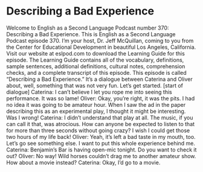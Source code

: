 # Describing a Bad Experience

Welcome to English as a Second Language Podcast number 370: Describing a Bad Experience.  This is English as a Second Language Podcast episode 370.  I’m your host, Dr. Jeff McQuillan, coming to you from the Center for Educational Development in beautiful Los Angeles, California.  Visit our website at eslpod.com to download the Learning Guide for this episode.  The Learning Guide contains all of the vocabulary, definitions, sample sentences, additional definitions, cultural notes, comprehension checks, and a complete transcript of this episode.  This episode is called “Describing a Bad Experience.”  It’s a dialogue between Caterina and Oliver about, well, something that was not very fun.  Let’s get started.  [start of dialogue]  Caterina:  I can’t believe I let you rope me into seeing this performance.  It was so lame!  Oliver:  Okay, you’re right, it was the pits.  I had no idea it was going to be amateur hour.  When I saw the ad in the paper describing this as an experimental play, I thought it might be interesting.  Was I wrong!  Caterina:  I didn’t understand that play at all.  The music, if you can call it that, was atrocious.  How can anyone be expected to listen to that for more than three seconds without going crazy?  I wish I could get those two hours of my life back!  Oliver:  Yeah, it’s left a bad taste in my mouth, too.  Let’s go see something else.  I want to put this whole experience behind me.    Caterina:  Benjamin’s Bar is having open-mic tonight.  Do you want to check it out?  Oliver:  No way!  Wild horses couldn’t drag me to another amateur show.  How about a movie instead?  Caterina:  Okay, I’d go to a movie. 